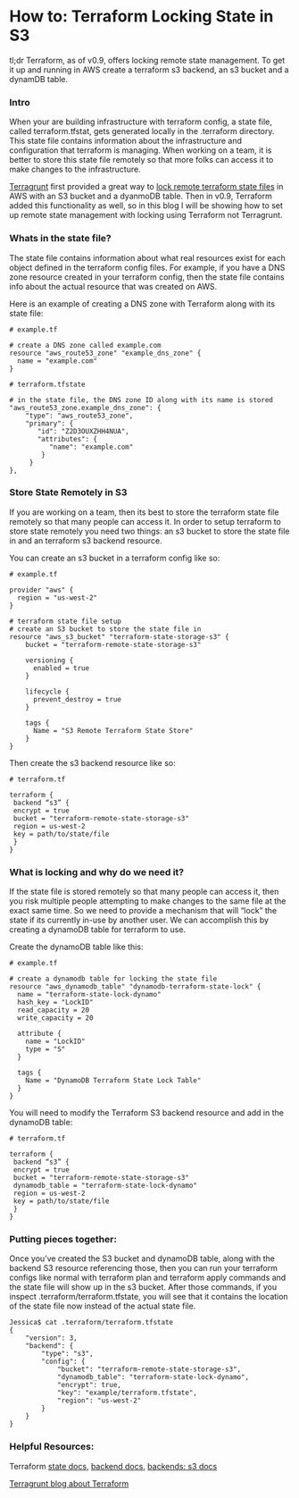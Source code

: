 
# How to: Terraform Locking State in S3

tl;dr Terraform, as of v0.9, offers locking remote state management. To get it up and running in AWS create a terraform s3 backend, an s3 bucket and a dynamDB table.

### Intro

When your are building infrastructure with terraform config, a state file, called terraform.tfstat, gets generated locally in the .terraform directory. This state file contains information about the infrastructure and configuration that terraform is managing. When working on a team, it is better to store this state file remotely so that more folks can access it to make changes to the infrastructure.

[Terragrunt](https://github.com/gruntwork-io/terragrunt) first provided a great way to [lock remote terraform state files](https://blog.gruntwork.io/add-automatic-remote-state-locking-and-configuration-to-terraform-with-terragrunt-656a57565a4d) in AWS with an S3 bucket and a dyanmoDB table. Then in v0.9, Terraform added this functionality as well, so in this blog I will be showing how to set up remote state management with locking using Terraform not Terragrunt.

### Whats in the state file?

The state file contains information about what real resources exist for each object defined in the terraform config files. For example, if you have a DNS zone resource created in your terraform config, then the state file contains info about the actual resource that was created on AWS.

Here is an example of creating a DNS zone with Terraform along with its state file:

    # example.tf

    # create a DNS zone called example.com
    resource "aws_route53_zone" "example_dns_zone" {
      name = "example.com"
    }

    # terraform.tfstate

    # in the state file, the DNS zone ID along with its name is stored
    "aws_route53_zone.example_dns_zone": {
        "type": "aws_route53_zone",
        "primary": {
           "id": "Z2D3OUXZHH4NUA",
           "attributes": {       
              "name": "example.com"
            }
         }
    },

### Store State Remotely in S3

If you are working on a team, then its best to store the terraform state file remotely so that many people can access it. In order to setup terraform to store state remotely you need two things: an s3 bucket to store the state file in and an terraform s3 backend resource.

You can create an s3 bucket in a terraform config like so:

    # example.tf

    provider "aws" {
      region = "us-west-2"
    }

    # terraform state file setup
    # create an S3 bucket to store the state file in
    resource "aws_s3_bucket" "terraform-state-storage-s3" {
        bucket = "terraform-remote-state-storage-s3"
     
        versioning {
          enabled = true
        }
     
        lifecycle {
          prevent_destroy = true
        }
     
        tags {
          Name = "S3 Remote Terraform State Store"
        }      
    }

Then create the s3 backend resource like so:

    # terraform.tf

    terraform {
     backend “s3” {
     encrypt = true
     bucket = "terraform-remote-state-storage-s3"
     region = us-west-2
     key = path/to/state/file
     }
    }

### What is locking and why do we need it?

If the state file is stored remotely so that many people can access it, then you risk multiple people attempting to make changes to the same file at the exact same time. So we need to provide a mechanism that will “lock” the state if its currently in-use by another user. We can accomplish this by creating a dynamoDB table for terraform to use.

Create the dynamoDB table like this:

    # example.tf

    # create a dynamodb table for locking the state file
    resource "aws_dynamodb_table" "dynamodb-terraform-state-lock" {
      name = "terraform-state-lock-dynamo"
      hash_key = "LockID"
      read_capacity = 20
      write_capacity = 20
     
      attribute {
        name = "LockID"
        type = "S"
      }
     
      tags {
        Name = "DynamoDB Terraform State Lock Table"
      }
    }

You will need to modify the Terraform S3 backend resource and add in the dynamoDB table:

    # terraform.tf

    terraform {
     backend “s3” {
     encrypt = true
     bucket = "terraform-remote-state-storage-s3"
     dynamodb_table = "terraform-state-lock-dynamo"
     region = us-west-2
     key = path/to/state/file
     }
    }

### Putting pieces together:

Once you’ve created the S3 bucket and dynamoDB table, along with the backend S3 resource referencing those, then you can run your terraform configs like normal with terraform plan and terraform apply commands and the state file will show up in the s3 bucket. After those commands, if you inspect .terraform/terraform.tfstate, you will see that it contains the location of the state file now instead of the actual state file.

    Jessica$ cat .terraform/terraform.tfstate
    {
        "version": 3,
        "backend": {
            "type": "s3",
            "config": {
                "bucket": "terraform-remote-state-storage-s3",
                "dynamodb_table": "terraform-state-lock-dynamo",
                "encrypt": true,
                "key": "example/terraform.tfstate",
                "region": "us-west-2"
            }
        }
    }

### Helpful Resources:

Terraform [state docs](https://www.terraform.io/docs/state/index.html), [backend docs](https://www.terraform.io/docs/backends/index.html), [backends: s3 docs](https://www.terraform.io/docs/backends/types/s3.html)

[Terragrunt blog about Terraform](https://blog.gruntwork.io/why-we-use-terraform-and-not-chef-puppet-ansible-saltstack-or-cloudformation-7989dad2865c)

